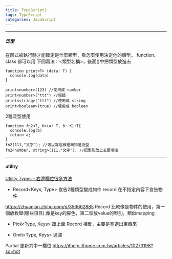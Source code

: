 ```yaml
---
title: TypeScript2
tags: TypeScript
categories: JavaScript
---
```


<!-- ---------------------------------------
#### class
public 公開(預設)
private 私有:實際上還是會跑
protected 受保護

......待補

.....泛型

1.19.27
1.44.17泛型 -->
--------------------------------------
##### 泛型
在函式被執行時才能確定是什麼類型，看怎麼使用決定他的類型。
function、class 都可以用
下圖寫法：<類型名稱>，後面()中把類型放進去
```
function print<T> (data: T) {
  console.log(data)
}

print<number>(123) //使用成 number
print<number>("ttt") //報錯
print<string>("ttt") //使用成 string
print<boolean>(true) //使用成 boolean
```

2種泛型使用
```
function fn2<T, K>(a: T, b: K):T{
  console.log(b)
  return a;
}
fn2(111,"文字"); //可以寫這樣裡面知道泛型
fn2<number, string>(111,"文字"); //把型別放上去更明確
```

---------------------------------------
#### utility
[Utility Types - 右邊欄位很多方法](https://www.typescriptlang.org/docs/handbook/utility-types.html)

- Record<Keys, Type>
宣告2種類型變成物件
record 在不指定內容下宣告物件

https://zhuanlan.zhihu.com/p/356662885
Record 比較像是物件的使用，第一個放枚舉(哪些項目).像是key的腳色，第二個放value的型別。類似mapping

- Pick<Type, Keys>
跟上面 Record 相反，主要是塞選出東西來

- Omit<Type, Keys>
過濾




Partial
更新其中一欄位
https://ithelp.ithome.com.tw/articles/10273198?sc=hot